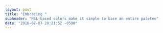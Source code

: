 ```yaml
---
layout: post
title: "Embracing "
subheader: "HSL-based colors make it simple to base an entire paletee"
date: "2016-07-07 20:21:52 -0500"
---
```

